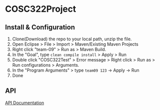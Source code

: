 # COSC322Project

## Install & Configuration

1. Clone(Download) the repo to your local path, unzip the file. 
2. Open Eclipse > File > Import > Maven/Existing Maven Projects
3. Right click "team-09" > Run as > Maven Build. 
4. In the "Goal", type `clean compile install` > Apply > Run
5. Double click "COSC322Test" > Error message > Right click > Run as > Run configurations > Arguments.
6. In the "Program Arguments" > type `team09 123` -> Apply -> Run
7. Done

## API
[API Documentation](https://people.ok.ubc.ca/yongg/teaching/cosc322/project-and-assignments/cosc322-game-client-2.1/game-client-api-2021/)
